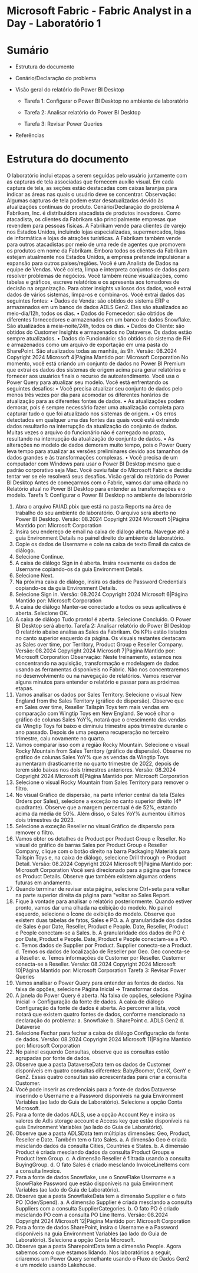 
# Microsoft Fabric - Fabric Analyst in a Day - Laboratório 1

# Sumário 

- Estrutura do documento

- Cenário/Declaração do problema 

- Visão geral do relatório do Power BI Desktop 

  - Tarefa 1: Configurar o Power BI Desktop no ambiente de laboratório 
  
  - Tarefa 2: Analisar relatório do Power BI Desktop 
  
  - Tarefa 3: Revisar Power Queries 

- Referências

# Estrutura do documento

O laboratório inclui etapas a serem seguidas pelo usuário juntamente com as capturas de tela 
associadas que fornecem auxílio visual. Em cada captura de tela, as seções estão destacadas com 
caixas laranjas para indicar as áreas nas quais o usuário deve se concentrar.
Observação: Algumas capturas de tela podem estar desatualizadas devido às atualizações contínuas 
do produto.
Cenário/Declaração do problema
A Fabrikam, Inc. é distribuidora atacadista de produtos inovadores. Como atacadista, os clientes da 
Fabrikam são principalmente empresas que revendem para pessoas físicas. A Fabrikam vende para 
clientes de varejo nos Estados Unidos, incluindo lojas especializadas, supermercados, lojas de 
informática e lojas de atrações turísticas. A Fabrikam também vende para outros atacadistas por 
meio de uma rede de agentes que promovem os produtos em nome da Fabrikam. Embora todos 
os clientes da Fabrikam estejam atualmente nos Estados Unidos, a empresa pretende impulsionar 
a expansão para outros países/regiões.
Você é um Analista de Dados na equipe de Vendas. Você coleta, limpa e interpreta conjuntos de 
dados para resolver problemas de negócios. Você também reúne visualizações, como tabelas e 
gráficos, escreve relatórios e os apresenta aos tomadores de decisão na organização.
Para obter insights valiosos dos dados, você extrai dados de vários sistemas, limpa-os e combina-os.
Você extrai dados das seguintes fontes:
• Dados de Venda: são obtidos do sistema ERP e armazenados em um banco de dados ADLS 
Gen2. Eles são atualizados ao meio-dia/12h, todos os dias.
• Dados do Fornecedor: são obtidos de diferentes fornecedores e armazenados em um banco 
de dados Snowflake. São atualizados à meia-noite/24h, todos os dias.
• Dados do Cliente: são obtidos do Customer Insights e armazenados no Dataverse. Os dados 
estão sempre atualizados.
• Dados do Funcionário: são obtidos do sistema de RH e armazenados como um arquivo de 
exportação em uma pasta do SharePoint. São atualizados todas as manhãs, às 9h. 
Versão: 08.2024 Copyright 2024 Microsoft 4|Página 
Mantido por: Microsoft Corporation
No momento, você está criando um conjunto de dados no Power BI Premium que extrai os dados 
dos sistemas de origem acima para gerar relatórios e fornecer aos usuários finais o recurso de 
autoatendimento. Você usa o Power Query para atualizar seu modelo. 
Você está enfrentando os seguintes desafios:
• Você precisa atualizar seu conjunto de dados pelo menos três vezes por dia para acomodar 
os diferentes horários de atualização para as diferentes fontes de dados.
• As atualizações podem demorar, pois é sempre necessário fazer uma atualização completa 
para capturar tudo o que foi atualizado nos sistemas de origem.
• Os erros detectados em qualquer uma das fontes das quais você está extraindo dados 
resultarão na interrupção da atualização do conjunto de dados. Muitas vezes o arquivo do 
funcionário não é carregado no prazo, resultando na interrupção da atualização do conjunto 
de dados. 
• As alterações no modelo de dados demoram muito tempo, pois o Power Query leva tempo 
para atualizar as versões preliminares devido aos tamanhos de dados grandes e às 
transformações complexas. 
• Você precisa de um computador com Windows para usar o Power BI Desktop mesmo que 
o padrão corporativo seja Mac.
Você ouviu falar do Microsoft Fabric e decidiu tentar ver se ele resolverá seus desafios.
Visão geral do relatório do Power BI Desktop
Antes de começarmos com o Fabric, vamos dar uma olhada no Relatório atual no Power BI Desktop 
para entender as transformações e o modelo.
Tarefa 1: Configurar o Power BI Desktop no ambiente de laboratório
1. Abra o arquivo FAIAD.pbix que está na pasta Reports na área de trabalho do seu ambiente de 
laboratório. O arquivo será aberto no Power BI Desktop.
Versão: 08.2024 Copyright 2024 Microsoft 5|Página 
Mantido por: Microsoft Corporation
2. Insira seu endereço de email na caixa de diálogo aberta. Navegue até a guia Environment Details
no painel direito do ambiente de laboratório.
3. Copie os dados de Username e cole na caixa de texto Email da caixa de diálogo.
4. Selecione Continue.
5. A caixa de diálogo Sign in é aberta. Insira novamente os dados de Username copiando-os da guia 
Environment Details.
6. Selecione Next.
7. Na próxima caixa de diálogo, insira os dados de Password Credentials copiando-os da guia 
Environment Details.
8. Selecione Sign in.
Versão: 08.2024 Copyright 2024 Microsoft 6|Página 
Mantido por: Microsoft Corporation
9. A caixa de diálogo Manter-se conectado a todos os seus aplicativos é aberta. Selecione OK.
10. A caixa de diálogo Tudo pronto! é aberta. Selecione Concluído.
O Power BI Desktop será aberto.
Tarefa 2: Analisar relatório do Power BI Desktop
O relatório abaixo analisa as Sales da Fabrikam. Os KPIs estão listados no canto superior esquerdo da 
página. Os visuais restantes destacam as Sales over time, por Territory, Product Group e Reseller 
Company. 
Versão: 08.2024 Copyright 2024 Microsoft 7|Página 
Mantido por: Microsoft Corporation
Observação: Neste treinamento, estamos nos concentrando na aquisição, transformação e 
modelagem de dados usando as ferramentas disponíveis no Fabric. Não nos concentraremos no 
desenvolvimento ou na navegação de relatórios. Vamos reservar alguns minutos para entender 
o relatório e passar para as próximas etapas.
1. Vamos analisar os dados por Sales Territory. Selecione o visual New England from the Sales 
Territory (gráfico de dispersão). Observe que em Sales over time, Reseller Tailspin Toys tem mais 
vendas em comparação com Wingtip Toys em New England. Se você olhar o gráfico de colunas 
Sales YoY%, notará que o crescimento das vendas da Wingtip Toys foi baixo e diminuiu trimestre 
após trimestre durante o ano passado. Depois de uma pequena recuperação no terceiro 
trimestre, caiu novamente no quarto. 
2. Vamos comparar isso com a região Rocky Mountain. Selecione o visual Rocky Mountain from 
Sales Territory (gráfico de dispersão). Observe no gráfico de colunas Sales YoY% que as vendas da 
Wingtip Toys aumentaram drasticamente no quarto trimestre de 2022, depois de terem sido 
baixas nos dois trimestres anteriores.
Versão: 08.2024 Copyright 2024 Microsoft 8|Página 
Mantido por: Microsoft Corporation
3. Selecione o visual Rocky Mountain from Sales Territory para remover o filtro.
4. No visual Gráfico de dispersão, na parte inferior central da tela (Sales Orders por Sales), selecione 
a exceção no canto superior direito (4º quadrante). Observe que a margem percentual é de 52%, 
estando acima da média de 50%. Além disso, o Sales YoY% aumentou últimos dois trimestres 
de 2023.
5. Selecione a exceção Reseller no visual Gráfico de dispersão para remover o filtro.
6. Vamos obter os detalhes de Product por Product Group e Reseller. No visual do gráfico de barras 
Sales por Product Group e Reseller Company, clique com o botão direito na barra Packaging 
Materials para Tailspin Toys e, na caixa de diálogo, selecione Drill through -> Product Detail.
Versão: 08.2024 Copyright 2024 Microsoft 9|Página 
Mantido por: Microsoft Corporation
Você será direcionado para a página que fornece os Product Details. Observe que também existem 
algumas ordens futuras em andamento.
7. Quando terminar de revisar esta página, selecione Ctrl+seta para voltar na parte superior direita 
da página para "voltar ao Sales Report.
8. Fique à vontade para analisar o relatório posteriormente. Quando estiver pronto, vamos dar uma 
olhada na exibição do modelo. No painel esquerdo, selecione o Ícone de exibição do modelo. 
Observe que existem duas tabelas de fatos, Sales e PO. 
a. A granularidade dos dados de Sales é por Date, Reseller, Product e People. Date, Reseller, 
Product e People conectam-se a Sales.
b. A granularidade dos dados de PO é por Date, Product e People. Date, Product e People 
conectam-se a PO.
c. Temos dados de Supplier por Product. Supplier conecta-se a Product.
d. Temos os dados de localização de Reseller por Geo. Geo conecta-se a Reseller.
e. Temos informações de Customer por Reseller. Customer conecta-se a Reseller. 
Versão: 08.2024 Copyright 2024 Microsoft 10|Página 
Mantido por: Microsoft Corporation
Tarefa 3: Revisar Power Queries
1. Vamos analisar o Power Query para entender as fontes de dados. Na faixa de opções, selecione 
Página Inicial -> Transformar dados.
2. A janela do Power Query é aberta. Na faixa de opções, selecione Página Inicial -> Configuração 
da fonte de dados. A caixa de diálogo Configuração da fonte de dados é aberta. Ao percorrer a 
lista, você notará que existem quatro fontes de dados, conforme mencionado na declaração do 
problema:
a. Snowflake
b. SharePoint
c. ADLS Gen2
d. Dataverse
3. Selecione Fechar para fechar a caixa de diálogo Configuração da fonte de dados.
Versão: 08.2024 Copyright 2024 Microsoft 11|Página 
Mantido por: Microsoft Corporation
4. No painel esquerdo Consultas, observe que as consultas estão agrupadas por fonte de dados. 
5. Observe que a pasta DataverseData tem os dados de Customer disponíveis em quatro consultas 
diferentes: BabyBoomer, GenX, GenY e GenZ. Essas quatro consultas são acrescentadas para criar 
a consulta Customer.
6. Você pode inserir as credenciais para a fonte de dados Dataverse inserindo o Username e a 
Password disponíveis na guia Environment Variables (ao lado do Guia de Laboratório). Selecione 
a opção Conta Microsoft.
7. Para a fonte de dados ADLS, use a opção Account Key e insira os valores de Adls storage account
e Access key que estão disponíveis na guia Environment Variables (ao lado do Guia de 
Laboratório).
8. Observe que a pasta ADLSData tem múltiplas dimensões: Geo, Product, Reseller e Date. Também 
tem o fato Sales. 
a. A dimensão Geo é criada mesclando dados da consulta Cities, Countries e States. 
b. A dimensão Product é criada mesclando dados da consulta Product Groups e Product 
Item Group.
c. A dimensão Reseller é filtrada usando a consulta BuyingGroup.
d. O fato Sales é criado mesclando InvoiceLineItems com a consulta Invoice.
9. Para a fonte de dados Snowflake, use o SnowFlake Username e a SnowFlake Password que 
estão disponíveis na guia Environment Variables (ao lado do Guia de Laboratório).
10. Observe que a pasta SnowflakeData tem a dimensão Supplier e o fato PO (Oder/Spend).
a. A dimensão Supplier é criada mesclando a consulta Suppliers com a consulta 
SupplierCategories.
b. O fato PO é criado mesclando PO com a consulta PO Line Items.
Versão: 08.2024 Copyright 2024 Microsoft 12|Página 
Mantido por: Microsoft Corporation
11. Para a fonte de dados SharePoint, insira o Username e a Password disponíveis na guia 
Environment Variables (ao lado do Guia de Laboratório). Selecione a opção Conta Microsoft.
12. Observe que a pasta SharepointData tem a dimensão People.
Agora sabemos com o que estamos lidando. Nos laboratórios a seguir, criaremos um Power Query 
semelhante usando o Fluxo de Dados Gen2 e um modelo usando Lakehouse.

